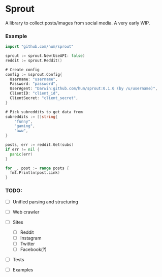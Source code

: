 # Sprout
A library to collect posts/images from social media. A very early WIP. 

### Example
```go
import "github.com/hum/sprout"

sprout := sprout.New(UseAPI: false)
reddit := sprout.Reddit()

# Create config
config := &sprout.Config{
  Username: "username",
  Password: "password",
  UserAgent: "Darwin:github.com/hum/sprout:0.1.0 (by /u/username)",
  ClientID: "client_id",
  ClientSecret: "client_secret",
}

# Pick subreddits to get data from
subreddits := []string{
	"funny",
	"gaming",
	"aww",
}

posts, err := reddit.Get(subs)
if err != nil {
  panic(err)
}

for _, post := range posts {
  fmt.Println(post.Link)
}
```

### TODO:
  - [ ] Unified parsing and structuring
  - [ ] Web crawler
  - [ ] Sites
    - [ ] Reddit
    - [ ] Instagram
    - [ ] Twitter
    - [ ] Facebook(?)
  - [ ] Tests
  - [ ] Examples

